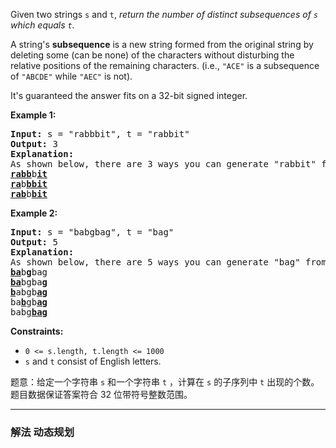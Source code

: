 Given two strings `s` and `t`, *return the number of distinct subsequences of `s` which equals `t`.*

A string's **subsequence** is a new string formed from the original string by deleting some (can be none) of the characters without disturbing the relative positions of the remaining characters. (i.e., `"ACE"` is a subsequence of `"ABCDE"` while `"AEC"` is not).

It's guaranteed the answer fits on a 32-bit signed integer.
 

**Example 1:**
<pre><strong>Input:</strong> s = "rabbbit", t = "rabbit"
<strong>Output:</strong> 3
<strong>Explanation:</strong>
As shown below, there are 3 ways you can generate "rabbit" from S.
<strong><u>rabb</u></strong>b<strong><u>it</u></strong>
<strong><u>ra</u></strong>b<strong><u>bbit</u></strong>
<strong><u>rab</u></strong>b<strong><u>bit</u></strong>
</pre> 

**Example 2:**

<pre><strong>Input:</strong> s = "babgbag", t = "bag"
<strong>Output:</strong> 5
<strong>Explanation:</strong>
As shown below, there are 5 ways you can generate "bag" from S.
<strong><u>ba</u></strong>b<u><strong>g</strong></u>bag
<strong><u>ba</u></strong>bgba<strong><u>g</u></strong>
<u><strong>b</strong></u>abgb<strong><u>ag</u></strong>
ba<u><strong>b</strong></u>gb<u><strong>ag</strong></u>
babg<strong><u>bag</u></strong></pre> 
 
**Constraints:**
-  `0 <= s.length, t.length <= 1000`
-  `s` and `t` consist of English letters.


题意：给定一个字符串 `s` 和一个字符串 `t` ，计算在 `s` 的子序列中 `t` 出现的个数。题目数据保证答案符合 32 位带符号整数范围。
 
---
### 解法 动态规划

